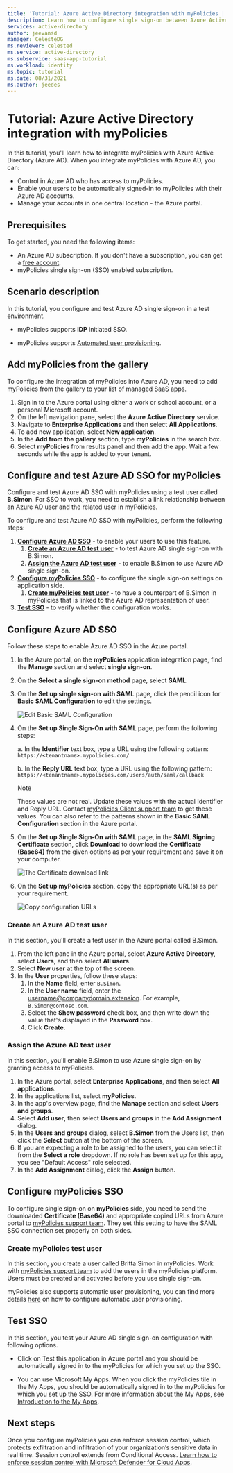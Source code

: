 ```yaml
---
title: 'Tutorial: Azure Active Directory integration with myPolicies | Microsoft Docs'
description: Learn how to configure single sign-on between Azure Active Directory and myPolicies.
services: active-directory
author: jeevansd
manager: CelesteDG
ms.reviewer: celested
ms.service: active-directory
ms.subservice: saas-app-tutorial
ms.workload: identity
ms.topic: tutorial
ms.date: 08/31/2021
ms.author: jeedes
---
```

# Tutorial: Azure Active Directory integration with myPolicies

In this tutorial, you'll learn how to integrate myPolicies with Azure Active Directory (Azure AD). When you integrate myPolicies with Azure AD, you can:

* Control in Azure AD who has access to myPolicies.
* Enable your users to be automatically signed-in to myPolicies with their Azure AD accounts.
* Manage your accounts in one central location - the Azure portal.

## Prerequisites

To get started, you need the following items:

* An Azure AD subscription. If you don't have a subscription, you can get a [free account](https://azure.microsoft.com/free/).
* myPolicies single sign-on (SSO) enabled subscription.

## Scenario description

In this tutorial, you configure and test Azure AD single sign-on in a test environment.

* myPolicies supports **IDP** initiated SSO.

* myPolicies supports [Automated user provisioning](mypolicies-provisioning-tutorial.md).

## Add myPolicies from the gallery

To configure the integration of myPolicies into Azure AD, you need to add myPolicies from the gallery to your list of managed SaaS apps.

1. Sign in to the Azure portal using either a work or school account, or a personal Microsoft account.
1. On the left navigation pane, select the **Azure Active Directory** service.
1. Navigate to **Enterprise Applications** and then select **All Applications**.
1. To add new application, select **New application**.
1. In the **Add from the gallery** section, type **myPolicies** in the search box.
1. Select **myPolicies** from results panel and then add the app. Wait a few seconds while the app is added to your tenant.

## Configure and test Azure AD SSO for myPolicies

Configure and test Azure AD SSO with myPolicies using a test user called **B.Simon**. For SSO to work, you need to establish a link relationship between an Azure AD user and the related user in myPolicies.

To configure and test Azure AD SSO with myPolicies, perform the following steps:

1. **[Configure Azure AD SSO](#configure-azure-ad-sso)** - to enable your users to use this feature.
    1. **[Create an Azure AD test user](#create-an-azure-ad-test-user)** - to test Azure AD single sign-on with B.Simon.
    1. **[Assign the Azure AD test user](#assign-the-azure-ad-test-user)** - to enable B.Simon to use Azure AD single sign-on.
1. **[Configure myPolicies SSO](#configure-mypolicies-sso)** - to configure the single sign-on settings on application side.
    1. **[Create myPolicies test user](#create-mypolicies-test-user)** - to have a counterpart of B.Simon in myPolicies that is linked to the Azure AD representation of user.
1. **[Test SSO](#test-sso)** - to verify whether the configuration works.

## Configure Azure AD SSO

Follow these steps to enable Azure AD SSO in the Azure portal.

1. In the Azure portal, on the **myPolicies** application integration page, find the **Manage** section and select **single sign-on**.
1. On the **Select a single sign-on method** page, select **SAML**.
1. On the **Set up single sign-on with SAML** page, click the pencil icon for **Basic SAML Configuration** to edit the settings.

   ![Edit Basic SAML Configuration](common/edit-urls.png)

4. On the **Set up Single Sign-On with SAML** page, perform the following steps:

    a. In the **Identifier** text box, type a URL using the following pattern:
    `https://<tenantname>.mypolicies.com/`

    b. In the **Reply URL** text box, type a URL using the following pattern:
    `https://<tenantname>.mypolicies.com/users/auth/saml/callback`

	> [!NOTE]
	> These values are not real. Update these values with the actual Identifier and Reply URL. Contact [myPolicies Client support team](mailto:support@mypolicies.com) to get these values. You can also refer to the patterns shown in the **Basic SAML Configuration** section in the Azure portal.

5. On the **Set up Single Sign-On with SAML** page, in the **SAML Signing Certificate** section, click **Download** to download the **Certificate (Base64)** from the given options as per your requirement and save it on your computer.

	![The Certificate download link](common/certificatebase64.png)

6. On the **Set up myPolicies** section, copy the appropriate URL(s) as per your requirement.

	![Copy configuration URLs](common/copy-configuration-urls.png)

### Create an Azure AD test user 

In this section, you'll create a test user in the Azure portal called B.Simon.

1. From the left pane in the Azure portal, select **Azure Active Directory**, select **Users**, and then select **All users**.
1. Select **New user** at the top of the screen.
1. In the **User** properties, follow these steps:
   1. In the **Name** field, enter `B.Simon`.  
   1. In the **User name** field, enter the username@companydomain.extension. For example, `B.Simon@contoso.com`.
   1. Select the **Show password** check box, and then write down the value that's displayed in the **Password** box.
   1. Click **Create**.

### Assign the Azure AD test user

In this section, you'll enable B.Simon to use Azure single sign-on by granting access to myPolicies.

1. In the Azure portal, select **Enterprise Applications**, and then select **All applications**.
1. In the applications list, select **myPolicies**.
1. In the app's overview page, find the **Manage** section and select **Users and groups**.
1. Select **Add user**, then select **Users and groups** in the **Add Assignment** dialog.
1. In the **Users and groups** dialog, select **B.Simon** from the Users list, then click the **Select** button at the bottom of the screen.
1. If you are expecting a role to be assigned to the users, you can select it from the **Select a role** dropdown. If no role has been set up for this app, you see "Default Access" role selected.
1. In the **Add Assignment** dialog, click the **Assign** button.

## Configure myPolicies SSO

To configure single sign-on on **myPolicies** side, you need to send the downloaded **Certificate (Base64)** and appropriate copied URLs from Azure portal to [myPolicies support team](mailto:support@mypolicies.com). They set this setting to have the SAML SSO connection set properly on both sides.

### Create myPolicies test user

In this section, you create a user called Britta Simon in myPolicies. Work with [myPolicies support team](mailto:support@mypolicies.com) to add the users in the myPolicies platform. Users must be created and activated before you use single sign-on.

myPolicies also supports automatic user provisioning, you can find more details [here](./mypolicies-provisioning-tutorial.md) on how to configure automatic user provisioning.

## Test SSO

In this section, you test your Azure AD single sign-on configuration with following options.

* Click on Test this application in Azure portal and you should be automatically signed in to the myPolicies for which you set up the SSO.

* You can use Microsoft My Apps. When you click the myPolicies tile in the My Apps, you should be automatically signed in to the myPolicies for which you set up the SSO. For more information about the My Apps, see [Introduction to the My Apps](../user-help/my-apps-portal-end-user-access.md).

## Next steps

Once you configure myPolicies you can enforce session control, which protects exfiltration and infiltration of your organization’s sensitive data in real time. Session control extends from Conditional Access. [Learn how to enforce session control with Microsoft Defender for Cloud Apps](/cloud-app-security/proxy-deployment-aad).
